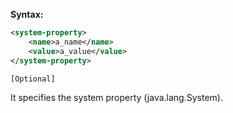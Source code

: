 **Syntax:**

```xml
<system-property>  
    <name>a_name</name>  
    <value>a_value</value>  
</system-property>
```

`[Optional]`

It specifies the system property (java.lang.System).


